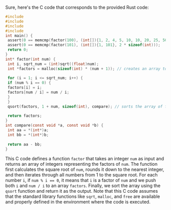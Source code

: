 Sure, here's the C code that corresponds to the provided Rust code:
```c
#include
#include
#include
#include
int main() {
 assert(0 == memcmp(factor(100), (int[]){1, 2, 4, 5, 10, 10, 20, 25, 50, 100}, 5 * sizeof(int)));
 assert(0 == memcmp(factor(101), (int[]){1, 101}, 2 * sizeof(int)));
 return 0;
}
int* factor(int num) {
 int i, sqrt_num = (int)sqrt((float)num);
 int *factors = malloc(sizeof(int) * (num + 1)); // creates an array to hold the factors of num
 
 for (i = 1; i <= sqrt_num; i++) { 
 if (num % i == 0) { 
 factors[i] = i;
 factors[num / i] = num / i;
 }
 }
 qsort(factors, 1 + num, sizeof(int), compare); // sorts the array of factors
 
 return factors;
}
int compare(const void *a, const void *b) {
 int aa = *(int*)a;
 int bb = *(int*)b;
 
 return aa - bb;
}
```
This C code defines a function `factor` that takes an integer `num` as input and returns an array of integers representing the factors of `num`. The function first calculates the square root of `num`, rounds it down to the nearest integer, and then iterates through all numbers from 1 to the square root. For each number `i`, if `num % i == 0`, it means that `i` is a factor of `num` and we push both `i` and `num / i` to an array `factors`. Finally, we sort the array using the `qsort` function and return it as the output.
Note that this C code assumes that the standard library functions like `sqrt`, `malloc`, and `free` are available and properly defined in the environment where the code is executed.


